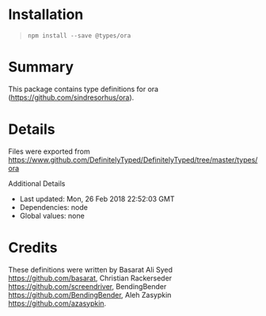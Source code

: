 # Installation
> `npm install --save @types/ora`

# Summary
This package contains type definitions for ora (https://github.com/sindresorhus/ora).

# Details
Files were exported from https://www.github.com/DefinitelyTyped/DefinitelyTyped/tree/master/types/ora

Additional Details
 * Last updated: Mon, 26 Feb 2018 22:52:03 GMT
 * Dependencies: node
 * Global values: none

# Credits
These definitions were written by Basarat Ali Syed <https://github.com/basarat>, Christian Rackerseder <https://github.com/screendriver>, BendingBender <https://github.com/BendingBender>, Aleh Zasypkin <https://github.com/azasypkin>.
